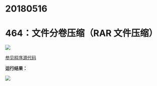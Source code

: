 # 20180516

# 464：文件分卷压缩（RAR 文件压缩）

<img src="http://image.renkaigis.com/keepcoding/2018051601.png">

<a href="https://github.com/renkaigis/KeepCoding/tree/master/2018/05/16" target="_blank">参见程序源代码</a>

**运行结果：**

<img src="http://image.renkaigis.com/keepcoding/2018051602.png">